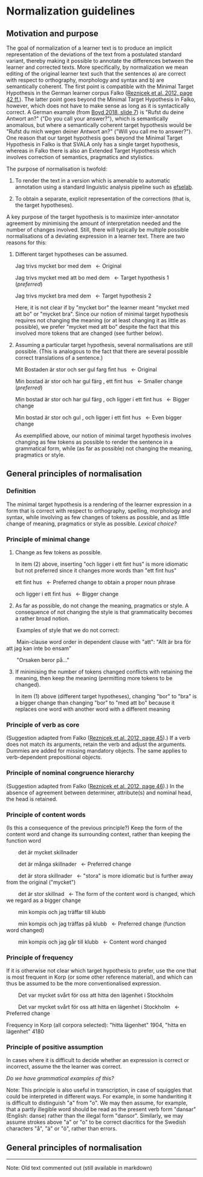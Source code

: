 # Normalization guidelines

<!--- Improvements needed:
1. The current principles are language-independent with Swedish examples. We probably also need more specific principles or rules that work directly off Swedish grammar (as in the Falko manual for German)
2. More examples of each principle
3. An appendix with illustrations of the principles and examples in SVALA, displaying source text, alignments and target text --->

## Motivation and purpose

The goal of normalization of a learner text is to produce an implicit representation of the deviations of the text from a postulated standard variant, thereby making it possible to annotate the differences between the learner and corrected texts. More specifically, by normalization we mean editing of the original learner text such that the sentences a) are correct with respect to orthography, morphology and syntax and b) are semantically coherent. The first point is compatible with the Minimal Target Hypothesis in the German learner corpus Falko ([Reznicek et al. 2012, page 42 ff.](https://www.linguistik.hu-berlin.de/de/institut/professuren/korpuslinguistik/forschung/falko)). The latter point goes beyond the Minimal Target Hypothesis in Falko, however, which does not have to make sense as long as it is syntactically correct. A German example (from [Boyd 2018, slide 7](https://sweclarin.se/sites/sweclarin.se/files/event_atachements/L2wsh_Boyd_slides.pdf)) is "Rufst du deine Antwort an?" ("Do you call your answer?"), which is semantically anomalous, but where a semantically coherent target hypothesis would be "Rufst du mich wegen deiner Antwort an?" ("Will you call me to answer?"). One reason that our target hypothesis goes beyond the Minimal Target Hypothesis in Falko is that SVALA only has a single target hypothesis, whereas in Falko there is also an Extended Target Hypothesis which involves correction of semantics, pragmatics and stylistics.

The purpose of normalisation is twofold: 

1. To render the text in a version which is amenable to automatic annotation using a standard linguistic analysis pipeline such as [efselab](https://github.com/robertostling/efselab).

2. To obtain a separate, explicit representation of the corrections (that is, the target hypotheses).

A key purpose of the target hypothesis is to maximize inter-annotator agreement by minimising the amount of interpretation needed and the number of changes involved. Still, there will typically be multiple possible normalisations of a deviating expression in a learner text. There are two reasons for this:

1. Different target hypotheses can be assumed.

   Jag trivs mycket bor med dem   &nbsp; &larr; Original

   Jag trivs mycket med att bo med dem   &nbsp; &larr; Target hypothesis 1 (_preferred_)
   
   Jag trivs mycket bra med dem   &nbsp; &larr; Target hypothesis 2
   
   Here, it is not clear if by "mycket bor" the learner meant "mycket med att bo" or "mycket bra". Since our notion of minimal target hypothesis requires not changing the meaning (or at least changing it as little as possible), we prefer "mycket med att bo" despite the fact that this involved more tokens that are changed (see further below).

2. Assuming a particular target hypothesis, several normalisations are still possible. (This is analogous to the fact that there are several possible correct translations of a sentence.)

   Mit Bostaden är stor och ser gul farg fint hus   &nbsp; &larr; Original

   Min bostad   är stor och har gul färg , ett fint hus   &nbsp; &larr; Smaller change (_preferred_)

   Min bostad   är stor och har gul färg , och ligger i ett fint hus   &nbsp; &larr; Bigger change

   Min bostad   är stor och gul , och ligger i ett fint hus   &nbsp; &larr; Even bigger change

   As exemplified above, our notion of minimal target hypothesis involves changing as few tokens as possible to render the sentence in a grammatical form, while (as far as possible) not changing the meaning, pragmatics or style.

<!--- (Our tool currently only allows for a single target hypothesis, so there is no way of encoding multiple hypotheses.) --->

## General principles of normalisation

### Definition

The minimal target hypothesis is a rendering of the learner expression in a form that is correct with respect to orthography, spelling, morphology and syntax, while involving as few changes of tokens as possible, and as little change of meaning, pragmatics or style as possible. _Lexical choice?_

### Principle of minimal change

1. Change as few tokens as possible.

   In item (2) above, inserting "och ligger i ett fint hus" is more idiomatic but not preferred since it changes more words than "ett fint hus"
   
   ett fint hus   &nbsp; &larr; Preferred change to obtain a proper noun phrase
   
   och ligger i ett fint hus   &nbsp; &larr; Bigger change
<!---
   Here is another example:
   
   Här kommer arbetslösheten som en stor faktor till stress, som inte mindre än stressen på grund av arbetsbelastning.

   Här kommer arbetslösheten som en stor faktor till stress, som inte är mindre än stressen på grund av arbetsbelastning. &nbsp; &larr; Preferred change

   Här kommer arbetslösheten som en stor faktor till stress, lika viktigt som stressen på grund av arbetsbelastning. &nbsp; &larr; More idiomatic but requires too much change of the original text
 --->   
 
 2. As far as possible, do not change the meaning, pragmatics or style. A consequence of not changing the style is that grammaticality becomes a rather broad notion.

&nbsp;&nbsp; &nbsp; &nbsp; Examples of style that we do not correct:

&nbsp;&nbsp; &nbsp; &nbsp; Main-clause word order in dependent clause with "att": "Allt är bra för att jag kan inte bo ensam"
   
&nbsp;&nbsp; &nbsp; &nbsp; "Orsaken beror på..."

3. If minimising the number of tokens changed conflicts with retaining the meaning, then keep the meaning (permitting more tokens to be changed).

   In item (1) above (different target hypotheses), changing "bor" to "bra" is a bigger change than changing "bor" to "med att bo" because it replaces one word with another word with a different meaning

### Principle of verb as core

(Suggestion adapted from Falko ([Reznicek et al. 2012, page 45](https://www.linguistik.hu-berlin.de/de/institut/professuren/korpuslinguistik/forschung/falko)).) If a verb does not match its arguments, retain the verb and adjust the arguments. Dummies are added for missing mandatory objects. The same applies to verb-dependent prepositional objects.

### Principle of nominal congruence hierarchy 

(Suggestion adapted from Falko ([Reznicek et al. 2012, page 46](https://www.linguistik.hu-berlin.de/de/institut/professuren/korpuslinguistik/forschung/falko)).) In the absence of agreement between determiner, attribute(s) and nominal head, the head is retained.

### Principle of content words

(Is this a consequence of the previous principle?) Keep the form of the content word and change its surrounding context, rather than keeping the function word

&nbsp;&nbsp;&nbsp;&nbsp;&nbsp;&nbsp;&nbsp;&nbsp;det är mycket skillnader

&nbsp;&nbsp;&nbsp;&nbsp;&nbsp;&nbsp;&nbsp;&nbsp;det är många skillnader   &nbsp; &larr; Preferred change

&nbsp;&nbsp;&nbsp;&nbsp;&nbsp;&nbsp;&nbsp;&nbsp;det är stora skillnader   &nbsp; &larr; "stora" is more idiomatic but is further away from the original ("mycket")

&nbsp;&nbsp;&nbsp;&nbsp;&nbsp;&nbsp;&nbsp;&nbsp;det är stor skillnad   &nbsp; &larr; The form of the content word is changed, which we regard as a bigger change

&nbsp;&nbsp;&nbsp;&nbsp;&nbsp;&nbsp;&nbsp;&nbsp;min kompis och jag träffar till klubb

&nbsp;&nbsp;&nbsp;&nbsp;&nbsp;&nbsp;&nbsp;&nbsp;min kompis och jag träffas på klubb &nbsp; &larr; Preferred change (function word changed)

&nbsp;&nbsp;&nbsp;&nbsp;&nbsp;&nbsp;&nbsp;&nbsp;min kompis och jag går till klubb &nbsp; &larr; Content word changed

### Principle of frequency

If it is otherwise not clear which target hypothesis to prefer, use the one that is most frequent in Korp (or some other reference material), and which can thus be assumed to be the more conventionalised expression.

&nbsp;&nbsp;&nbsp;&nbsp;&nbsp;&nbsp;&nbsp;&nbsp;Det var mycket svårt för oss att hitta den lägenhet i Stockholm
   
&nbsp;&nbsp;&nbsp;&nbsp;&nbsp;&nbsp;&nbsp;&nbsp;Det var mycket svårt för oss att hitta en lägenhet i Stockholm &nbsp; &larr; Preferred change
   
Frequency in Korp (all corpora selected): "hitta lägenhet" 1904, "hitta en lägenhet" 4180

### Principle of positive assumption

In cases where it is difficult to decide whether an expression is correct or incorrect, assume the the learner was correct. 

_Do we have grammatical examples of this?_

Note: This principle is also useful in transcription, in case of squiggles that could be interpreted in different ways. For example, in some handwriting it is difficult to distinguish "a" from "o". We may then assume, for example, that a partly illegible word should be read as the present verb form "dansar" (English: danse) rather than the illegal form "dansor". Similarly, we may assume strokes above "a" or "o" to be correct diacritics for the Swedish characters "å", "ä" or "ö", rather than errors.

## General principles of normalisation


-----------------------------

Note: Old text commented out (still available in markdown)

<!--- 

## Content

### Normalization principles

 1. Principle of minimal change
 
 2. Principle of positive assumption	
 
 3. Principle of frequency	
 
 4. Principle of content vs form word
 
 ### Guidelines by error type	
 
 6. Lexical errors	
 
 7. Orthographic errors	
 
 8. Morphological errors
 
 9. Syntactical errors
 
 10. Intelligibility errors	
 
 11. Follow-up (consequence) errors


## Normalization principles

### Principle of minimal change

For normalization, we start with this simple instruction: 
- Try to make a minimal change to the original text to achieve a grammatically (and lexically?) correct/readable/understandable version. We would need to collect examples for that.

Example:
Här kommer arbetslösheten som en stor faktor till stress, som inte mindre än stressen på grund av arbetsbelastning.

a) Här kommer arbetslösheten som en stor faktor till stress, som är inte mindre än stressen på grund av arbetsbelastning.

b) Här kommer arbetslösheten som en stor faktor till stress, lika viktigt som stressen på grund av arbetsbelastning.

Here example a) is the way to go, since it keeps to the minimal change principle. B) is more idiomatic but requires too many changes/interpretation of the original text.

### Principle of positive assumption

- In cases where it is difficult to decide whether the learner is right or wrong, apply the principle of positive assumption, i.e. assume the the learner meant right ... We would need examples for that.
- See manual for the annotation tool on how to perform editing operations
- We need to extend normalization guidelines further, and our role is to add more of that as we work - i.e. when we see that we miss some instruction, we suggest it!


### Principle of frequency

In cases where it is not obvious which TH is closest to the minimal change principle - changing the article or deleting it - apply the TH that is the most frequent in Korp [eller annat referensmaterial?]  [Can we expect that, too much work, too much that can go wrong...?/JP] and hence supposed to be the more conventionalized expression (according to the corpus data).

Det var mycket svårt för oss att hitta den lägenhet i Stockholm → det var mycket svårt att hitta en lägenhet i Stockholm
Träffar i Korp (alla korpusar valda): hitta lägenhet 1904, hitta en lägenhet 4180



### Principle of content vs form word

Content word + formal word // minimal change:

If a content word and a formal word (e.g. V+Prep) in a deviant way, the formal word should be adapted to the content word in the
TH - unless it is obvious from the context that the contenword is the one to be changed. This  overrides the minimal change principle.

min kompis och jag träffar till klubb NN” [F W] → min kompis och jag träffas på klubb NN
(NOT: [W] – går till klubb NN)

## Guidelines by error type

### SweLL pilot - analysis & insights (Elena and Julia, OBS! prel. anteckningar, EJ ANPASSAD TILL SENASTE VERSIONEN AV KODBOKEN):

### Lexical errors

Idiomaticity: When you mark something as non-idiomatic mark the whole expression/sequence
You CAN provide a normalized version of the sequence, but you do not NEED to.

Exemple:
Frågan är: kan man ta bort stress från människor?
Mark as ID, change to → Frågan är: kan man minska stress för människor?
Mark as ID, Leave it as it is 



### Orthographic errors


### Morphological errors
F-AGR // F-NUM: 
In case several interpretations are possible, the rule of the thumb is 
The subject is correct, the attribute/predicative should agree with the subject, UNLESS it is obvious from the context that the subject should be changed:


Jag och min familj bor, min mamma och min syster, bor i en lägenhet i Tumba. Det finns 2 rum och ett kök. Det är bra för sma family → Det är bra för en liten familj
[or should we keep to the minimal change principle here? I think that gets confusing and creates too many gray areas.../JP]

F-DEF // optional article and minimal change:


### Syntactical errors

### Follow-up (consequence) correction

#Anteckningar SweLL-möte 180931

Inte ändra bisatser som : "allt är bra för att jag kan inte bo ensam" - inte särskilt avvikande (se SAG)

Innehållsord tas bort in minsta möjliga mån - exempel bostaden och fint hus (Elena tar skärmdump)

Can-do i originaltexten får inte gå förlorad i normaliseringen! 

## Mål:

- Ändra så meningen är grammatisk
- Ändra inte på stilnivå

## Priorotering:

1. Behåll betydelsen !!
2. Ändra så få ord som möjligt

--->


